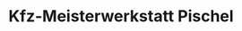 ---
title: "Kfz-Meisterwerkstatt Pischel"
url: /siegburg/kfz-meisterwerkstatt-pischel/
shop: Autowerkstatt
---